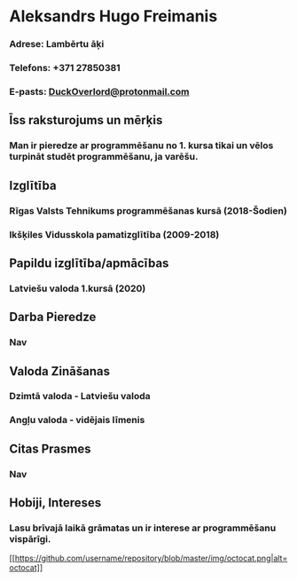 # Aleksandrs Hugo Freimanis
### Adrese: Lambērtu āķi 
### Telefons: +371 27850381
### E-pasts: DuckOverlord@protonmail.com
## Īss raksturojums un mērķis
### Man ir pieredze ar programmēšanu no 1. kursa tikai un vēlos turpināt studēt programmēšanu, ja varēšu.
## Izglītība
### Rīgas Valsts Tehnikums programmēšanas kursā (2018-Šodien)
### Ikšķiles Vidusskola pamatizglītība (2009-2018)
## Papildu izglītība/apmācības
### Latviešu valoda 1.kursā (2020)
## Darba Pieredze
### Nav
## Valoda Zināšanas
### Dzimtā valoda - Latviešu valoda
### Angļu valoda - vidējais līmenis
## Citas Prasmes
### Nav
## Hobiji, Intereses
### Lasu brīvajā laikā grāmatas un ir interese ar programmēšanu vispārīgi. 
[[https://github.com/username/repository/blob/master/img/octocat.png|alt=octocat]]

